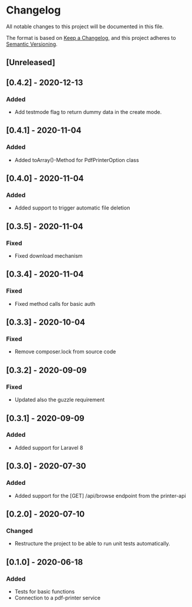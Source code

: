 # Changelog
All notable changes to this project will be documented in this file.

The format is based on [Keep a Changelog](https://keepachangelog.com/en/1.0.0/),
and this project adheres to [Semantic Versioning](https://semver.org/spec/v2.0.0.html).

## [Unreleased]

## [0.4.2] - 2020-12-13
### Added
- Add testmode flag to return dummy data in the create mode.

## [0.4.1] - 2020-11-04
### Added
- Added toArray()-Method for PdfPrinterOption class

## [0.4.0] - 2020-11-04
### Added
- Added support to trigger automatic file deletion

## [0.3.5] - 2020-11-04
### Fixed
- Fixed download mechanism

## [0.3.4] - 2020-11-04
### Fixed
- Fixed method calls for basic auth

## [0.3.3] - 2020-10-04
### Fixed
- Remove composer.lock from source code

## [0.3.2] - 2020-09-09
### Fixed
- Updated also the guzzle requirement

## [0.3.1] - 2020-09-09
### Added
- Added support for Laravel 8

## [0.3.0] - 2020-07-30
### Added
- Added support for the [GET] /api/browse endpoint from the printer-api

## [0.2.0] - 2020-07-10
### Changed
- Restructure the project to be able to run unit tests automatically.

## [0.1.0] - 2020-06-18
### Added
- Tests for basic functions
- Connection to a pdf-printer service

